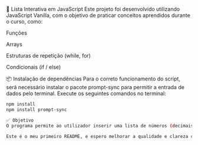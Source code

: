 📝 Lista Interativa em JavaScript
Este projeto foi desenvolvido utilizando JavaScript Vanilla, com o objetivo de praticar conceitos aprendidos durante o curso, como:

Funções

Arrays

Estruturas de repetição (while, for)

Condicionais (if / else)

📦 Instalação de dependências
Para o correto funcionamento do script, será necessário instalar o pacote prompt-sync para permitir a entrada de dados pelo terminal. Execute os seguintes comandos no terminal:
```bash
npm install
npm install prompt-sync

✅ Objetivo
O programa permite ao utilizador inserir uma lista de números (decimais ou inteiros), que são armazenados e somados até que o valor 0 seja inserido, encerrando o programa.

Este é o meu primeiro README, e espero melhorar a qualidade e clareza com o avanço do curso! 😄
